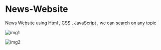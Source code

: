 # News-Website
News Website using Html , CSS , JavaScript , we can search on any topic

![img1](https://github.com/Swarnangka01/Simple-News-Website-/assets/127179707/b733cf8d-d2a2-4113-9bec-82bfaeab723a)


![img2](https://github.com/Swarnangka01/Simple-News-Website-/assets/127179707/9ba7f9ce-de03-45da-bac7-4ba6d5e01715)
